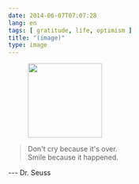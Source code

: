 ```yaml
---
date: 2014-06-07T07:07:28
lang: en
tags: [ gratitude, life, optimism ]
title: "(image)"
type: image
---
```


<figure>
<a
href="https://hugo.ferreira.cc/dont-cry-because-its-over-smile-because-it/attachment/125/"
rel="attachment"><img
src="/wp-content/uploads/2014/06/tumblr_n6snzfkV2T1qz82meo1_1280-150x150.jpg"
width="150" height="150" /></a></figure>

> Don't cry because it's over.\
> Smile because it happened.

--- Dr. Seuss


